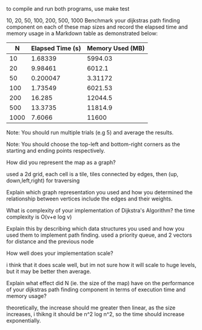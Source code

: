 to compile and run both programs, use make test

10, 20, 50, 100, 200, 500, 1000
Benchmark your dijkstras path finding component on each of these map sizes and record the elapsed time and memory usage in a Markdown table as demonstrated below:

| N    | Elapsed Time (s) | Memory Used (MB) |
|------|------------------|------------------|
| 10   | 1.68339           | 5994.03            |
| 20   | 9.98461           | 6012.1            |
| 50   | 0.200047           | 3.31172            |
| 100   | 1.73549           | 6021.53            |
| 200   | 16.285           | 12044.5            |
| 500   | 13.3735           | 11814.9            |
| 1000   | 7.6066           | 11600            |
Note: You should run multiple trials (e.g 5) and average the results.

Note: You should choose the top-left and bottom-right corners as the starting and ending points respectively.

How did you represent the map as a graph?

used a 2d grid, each cell is a tile, tiles connected by edges, then (up, down,left,right) for traversing

Explain which graph representation you used and how you determined the relationship between vertices include the edges and their weights.

What is complexity of your implementation of Dijkstra's Algorithm?
the time complexity is O(v+e log v)

Explain this by describing which data structures you used and how you used them to implement path finding.
used a priority queue, and 2 vectors for distance and the previous node

How well does your implementation scale?

i think that it does scale well, but im not sure how it will scale to huge levels, but it may be better then average. 

Explain what effect did N (ie. the size of the map) have on the performance of your dijkstras path finding component in terms of execution time and memory usage?

theoretically, the increase should me greater then linear, as the size increases, i thikng it should be n^2 log n^2, so the time should increase exponentially. 